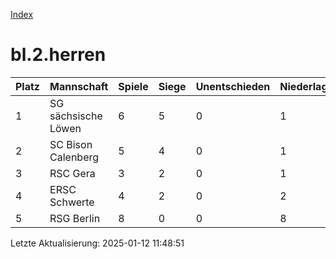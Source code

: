 [Index](./README.md)

# bl.2.herren

| Platz |  Mannschaft |  Spiele |  Siege |  Unentschieden |  Niederlagen |  Tore |  Differenz |  Punkte | 
| --- |  --- |  --- |  --- |  --- |  --- |  --- |  --- |  --- |  
|  1 |   SG sächsische Löwen |   6 |   5 |   0 |   1 |   38:21 |   17 |   15 |  
|  2 |   SC Bison Calenberg |   5 |   4 |   0 |   1 |   42:20 |   22 |   12 |  
|  3 |   RSC Gera |   3 |   2 |   0 |   1 |   25:6 |   19 |   6 |  
|  4 |   ERSC Schwerte |   4 |   2 |   0 |   2 |   31:18 |   13 |   6 |  
|  5 |   RSG Berlin |   8 |   0 |   0 |   8 |   8:79 |   -71 |   0 |  


Letzte Aktualisierung: 2025-01-12 11:48:51